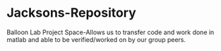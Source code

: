 # Jacksons-Repository
Balloon Lab Project Space-Allows us to transfer code and work done in matlab and able to be verified/worked on by our group peers.
